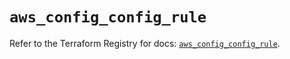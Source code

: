 # `aws_config_config_rule`

Refer to the Terraform Registry for docs: [`aws_config_config_rule`](https://registry.terraform.io/providers/hashicorp/aws/5.51.0/docs/resources/config_config_rule).
